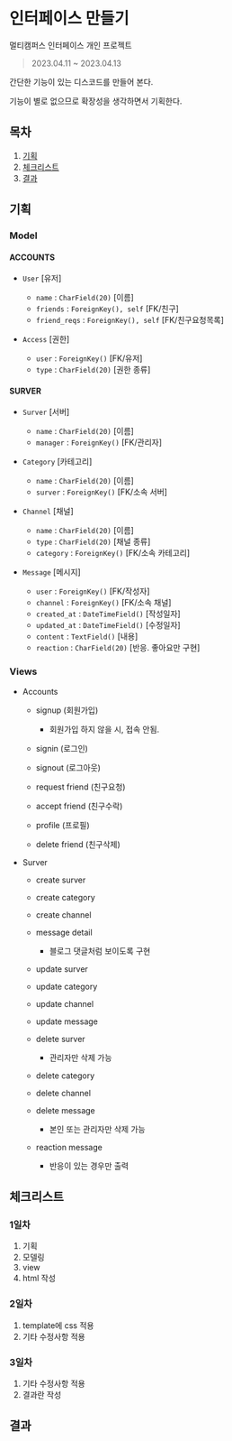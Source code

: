 # 인터페이스 만들기

멀티캠퍼스 인터페이스 개인 프로젝트

> 2023.04.11 ~ 2023.04.13

간단한 기능이 있는 디스코드를 만들어 본다.

기능이 별로 없으므로 확장성을 생각하면서 기획한다.

## 목차

1. [기획](###-기획)
2. [체크리스트](###-체크리스트)
3. [결과](###-결과)

## 기획

### Model
    
#### ACCOUNTS

- `User` [유저]
    - `name` : `CharField(20)`  [이름]
    - `friends` : `ForeignKey(), self`  [FK/친구]
    - `friend_reqs` : `ForeignKey(), self`  [FK/친구요청목록]

- `Access` [권한]
    - `user` : `ForeignKey()`  [FK/유저]
    - `type` : `CharField(20)`  [권한 종류]

#### SURVER

- `Surver` [서버]
    - `name` : `CharField(20)`  [이름]
    - `manager` : `ForeignKey()`  [FK/관리자]

- `Category` [카테고리]
    - `name` : `CharField(20)`  [이름]
    - `surver` : `ForeignKey()`  [FK/소속 서버]

- `Channel` [채널]
    - `name` : `CharField(20)`  [이름]
    - `type` : `CharField(20)`  [채널 종류]
    - `category` : `ForeignKey()`  [FK/소속 카테고리]

- `Message` [메시지]
    - `user` : `ForeignKey()`  [FK/작성자]
    - `channel` : `ForeignKey()`  [FK/소속 채널]
    - `created_at` : `DateTimeField()`  [작성일자]
    - `updated_at` : `DateTimeField()`  [수정일자]
    - `content` : `TextField()`  [내용]
    - `reaction` : `CharField(20)`  [반응. 좋아요만 구현]

### Views

- Accounts

    - signup (회원가입)
    
        - 회원가입 하지 않을 시, 접속 안됨.

    - signin (로그인)

    - signout (로그아웃)

    - request friend (친구요청)

    - accept friend (친구수락)

    - profile (프로필)

    - delete friend (친구삭제)

- Surver

    - create surver

    - create category

    - create channel

    - message detail

        - 블로그 댓글처럼 보이도록 구현

    - update surver

    - update category

    - update channel

    - update message

    - delete surver

        - 관리자만 삭제 가능

    - delete category

    - delete channel

    - delete message
    
        - 본인 또는 관리자만 삭제 가능

    - reaction message

        - 반응이 있는 경우만 출력

## 체크리스트

### 1일차
1. 기획
2. 모델링
3. view
4. html 작성

### 2일차
1. template에 css 적용
2. 기타 수정사항 적용

### 3일차
1. 기타 수정사항 적용
2. 결과란 작성

## 결과
